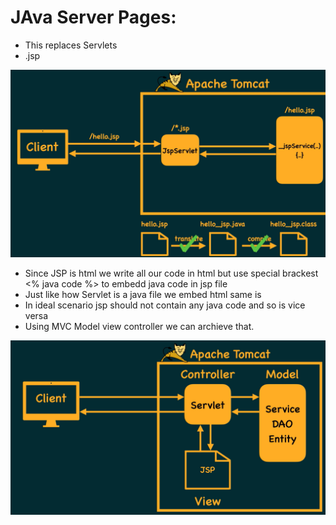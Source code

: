 # JAva Server Pages:

- This replaces Servlets
- .jsp

![JSP lifecycle](jsp.png)

- Since JSP is html we write all our code in html but use special brackest <% java code %> to embedd java code in jsp file
- Just like how Servlet is a java file we embed html same is
- In ideal scenario jsp should not contain any java code and so is vice versa
- Using MVC Model view controller we can archieve that.

![Alt text](mvc.png)
